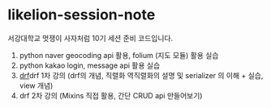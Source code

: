 # likelion-session-note
서강대학교 멋쟁이 사자처럼 10기 세션 준비 코드입니다.
1) python naver geocoding api 활용, folium (지도 모듈) 활용 실습 
2) python kakao login, message api 활용 실습 
3) <a href="https://github.com/myway00/likelion-session-note/blob/map_api/5%EC%A3%BC%EC%B0%A8%20%ED%8C%8C%EC%9D%B4%EC%8D%AC%20%EC%8B%AC%ED%99%94%20(1)%20%EA%B0%95%EC%9D%98.pdf">drf</a>drf 1차 강의 (drf의 개념, 직렬화 역직렬화의 설명 및 serializer 의 이해 + 실습, view 개념) </a>
4) drf 2차 강의 (Mixins 직접 활용, 간단 CRUD api 만들어보기)
